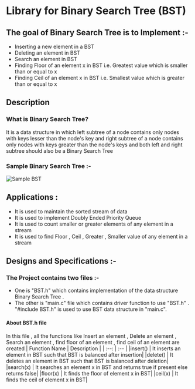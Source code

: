 # Library for Binary Search Tree (BST)
## The goal of Binary Search Tree is to Implement :-
- Inserting a new element in a BST
- Deleting an element in BST
- Search an element in BST
- Finding Floor of an element x in BST i.e. Greatest value which is smaller than or equal to x
- Finding Ceil of an element x in BST i.e. Smallest value which is greater than or equal to x 
## Description
### What is Binary Search Tree?
It is a data structure in which left subtree of a node contains only nodes with keys lesser than the node's key
and right subtree of a node contains only nodes with keys greater than the node's keys and both left and right subtree should also be a Binary Search Tree
### Sample Binary Search Tree :-
![Sample BST](https://media.geeksforgeeks.org/wp-content/uploads/BSTSearch.png)
## Applications :
 - It is used to maintain the sorted stream of data
 - It is used to implement Doubly Ended Priority Queue
 - It is used to count smaller or greater elements of any element in a stream
 - It is used to find Floor , Ceil , Greater , Smaller value of any element in a stream
 ##  Designs and Specifications :- 
 ### The Project contains two files :-
- One is "BST.h" which contains implementation of the data structure Binary Search Tree .
- The other is "main.c" file which contains driver function to use "BST.h" . "#include BST.h" is used to use BST data structure in "main.c".
#### About BST.h file
In this file , all the functions like Insert an element , Delete an element , Search an element , find floor of an element , find ceil of an element are created
| Function Name | Description |
| :--: | :-- |
|insert() | It inserts an  element in BST such that BST is balanced after insertion|
|delete() | It deletes an element in BST such that BST is balanced after deletion|
|search(x) | It searches an element x in BST and returns true if present else returns false|
|floor(x) | It finds the floor of element x in BST|
|ceil(x) | It finds the ceil of element x in BST|
